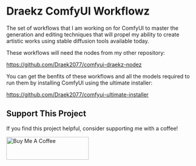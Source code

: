 # Draekz ComfyUI Workflowz
The set of workflows that I am working on for ComfyUI to master the generation and editing techniques that will propel my ability to create artistic works using stable diffusion tools available today.

These workflows will need the nodes from my other repository:

https://github.com/Draek2077/comfyui-draekz-nodez

You can get the benfits of these workflows and all the models required to run them by installing ComfyUI using the ultimate installer:

https://github.com/Draek2077/comfyui-ultimate-installer

## Support This Project

If you find this project helpful, consider supporting me with a coffee!

<a href="https://buymeacoffee.com/draekzs">
  <img src="https://cdn.buymeacoffee.com/buttons/v2/default-yellow.png" alt="Buy Me A Coffee" style="height: 60px !important;width: 217px !important;" >
</a>
